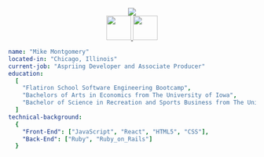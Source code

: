 <p align="center">
  <img src="https://capsule-render.vercel.app/api?&color=000000&fontColor=FFCD00&type=rounded&height=200&text=Welcome!&fontSize=90&animation=fadeIn&stroke=ffffff&strokeWidth=4"/>
  <br />
  <a href="https://www.linkedin.com/in/montgomery-mike/">
    <img height="50" src="https://cdn2.iconfinder.com/data/icons/social-media-2285/512/1_Linkedin_unofficial_colored_svg-512.png"/>
  </a>
  <a href="https://medium.com/@michael.c.montgomery">
    <img height="50" src="https://cdn3.iconfinder.com/data/icons/social-media-black-white-2/1151/Medium_logo_-_black-512.png"/>
  </a>
</p>

```yaml
name: "Mike Montgomery"
located-in: "Chicago, Illinois"
current-job: "Aspriing Developer and Associate Producer"
education:
  [
    "Flatiron School Software Engineering Bootcamp",
    "Bachelors of Arts in Economics from The University of Iowa",
    "Bachelor of Science in Recreation and Sports Business from The University of Iowa"
  ]
technical-background:
  {
    "Front-End": ["JavaScript", "React", "HTML5", "CSS"],
    "Back-End": ["Ruby", "Ruby_on_Rails"]
  }
```

<!---

Here are some ideas to get you started:

- 🔭 I’m currently working on ...
- 🌱 I’m currently learning ...
- 👯 I’m looking to collaborate on ...
- 🤔 I’m looking for help with ...
- 💬 Ask me about ...
- 📫 How to reach me: ...
- 😄 Pronouns: ...
- ⚡ Fun fact: ...
-->
